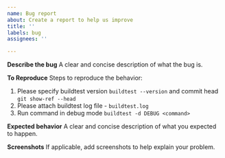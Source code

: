 ```yaml
---
name: Bug report
about: Create a report to help us improve
title: ''
labels: bug
assignees: ''

---
```


**Describe the bug**
A clear and concise description of what the bug is.

**To Reproduce**
Steps to reproduce the behavior:
1. Please specify buildtest version ``buildtest --version`` and commit head ``git show-ref --head``
2. Please attach buildtest log file - ``buildtest.log``
3. Run command in debug mode ``buildtest -d DEBUG <command>``


**Expected behavior**
A clear and concise description of what you expected to happen.

**Screenshots**
If applicable, add screenshots to help explain your problem.
